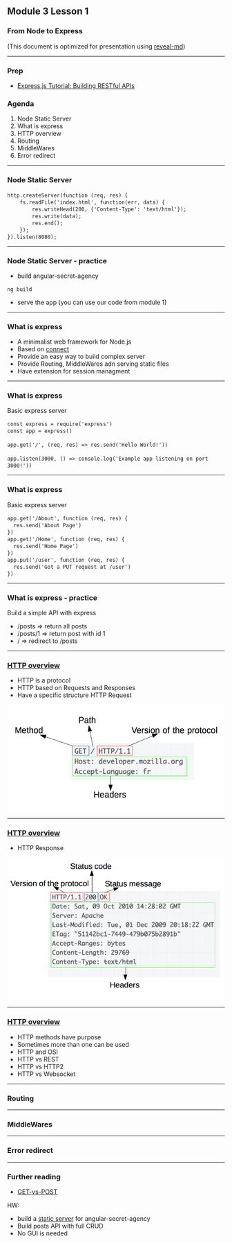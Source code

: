 ## Module 3 Lesson 1
### From Node to Express
(This document is optimized for presentation using [reveal-md](https://github.com/webpro/reveal-md))

---

### Prep
* [Express.js Tutorial: Building RESTful APIs](https://www.youtube.com/watch?v=pKd0Rpw7O48)

### Agenda
1. Node Static Server
2. What is express
3. HTTP overview
4. Routing
5. MiddleWares
6. Error redirect

---
### Node Static Server
```
http.createServer(function (req, res) {
    fs.readFile('index.html', function(err, data) {
        res.writeHead(200, {'Content-Type': 'text/html'});
        res.write(data);
        res.end();
    });
}).listen(8080);
```

---
### Node Static Server - practice
* build angular-secret-agency
```
ng build
```
* serve the app (you can use our code from module 1)

---
### What is express
* A minimalist web framework for Node.js
* Based on [connect](https://github.com/senchalabs/connect)
* Provide an easy way to build complex server
* Provide Routing, MiddleWares adn serving static files
* Have extension for session managment

---
### What is express
Basic express server
```
const express = require('express')
const app = express()

app.get('/', (req, res) => res.send('Hello World!'))

app.listen(3000, () => console.log('Example app listening on port 3000!'))
```

---
### What is express
Basic express server
```
app.get('/About', function (req, res) {
  res.send('About Page')
})
app.get('/Home', function (req, res) {
  res.send('Home Page')
})
app.put('/user', function (req, res) {
  res.send('Got a PUT request at /user')
})
```

---
### What is express - practice
Build a simple API with express
* /posts => return all posts
* /posts/1 => return post with id 1
* / =>  redirect to /posts

---
### [HTTP overview](https://he.wikipedia.org/wiki/Hypertext_Transfer_Protocol#%D7%91%D7%A7%D7%A9%D7%95%D7%AA_HTTP)
* HTTP is a protocol
* HTTP based on Requests and Responses
* Have a specific structure
HTTP Request
<img src="./assets/HTTP_Request.png">

---
### [HTTP overview](https://he.wikipedia.org/wiki/Hypertext_Transfer_Protocol#%D7%91%D7%A7%D7%A9%D7%95%D7%AA_HTTP)
* HTTP Response
<img src="./assets/HTTP_Response.png">

---
### [HTTP overview](https://he.wikipedia.org/wiki/Hypertext_Transfer_Protocol#%D7%91%D7%A7%D7%A9%D7%95%D7%AA_HTTP)
* HTTP methods have purpose
* Sometimes more than one can be used
* HTTP and OSI
* HTTP vs REST
* HTTP vs HTTP2
* HTTP vs Websocket


---
### Routing


---
### MiddleWares

---
### Error redirect

---


### Further reading
* [GET-vs-POST](https://www.diffen.com/difference/GET-vs-POST-HTTP-Requests)


HW:
* build a [static server](https://expressjs.com/en/starter/static-files.html) for angular-secret-agency
* Build posts API with full CRUD
* No GUI is needed
